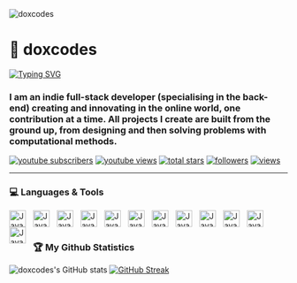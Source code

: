 <picture>
 <source media="(prefers-color-scheme: dark)" srcset="https://github.com/doxcodes/doxcodes/blob/main/doxcodes2.png">
 <img alt="doxcodes" src="YOUR-DEFAULT-IMAGE">
</picture>


# 🌌 doxcodes
[![Typing SVG](https://readme-typing-svg.demolab.com?font=Fira+Code&pause=1000&color=850ACF&width=435&lines=Software+Engineer+(Full-Stack))](https://git.io/typing-svg)
### I am an indie full-stack developer (specialising in the back-end) creating and innovating in the online world, one contribution at a time. All projects I create are built from the ground up, from designing and then solving problems with computational methods.  

<p align="left">
  <a href="https://www.youtube.com/c/paxbizzle?sub_confirmation=1">
    <img alt="youtube subscribers" title="Subscribe to my YouTube channel" src="https://freshidea.com/jonah/app/youtube-stats-badges/subscribers-badge.php"/></a>
  <a href="https://www.youtube.com/c/paxbizzle">
    <img alt="youtube views" title="YouTube views" src="https://freshidea.com/jonah/app/youtube-stats-badges/view-count-badge.php"/></a>
  <a href="https://github.com/doxcodes?tab=repositories&sort=stargazers">
    <img alt="total stars" title="Total stars on GitHub" src="https://custom-icon-badges.demolab.com/github/stars/DenverCoder1?color=55960c&style=for-the-badge&labelColor=488207&logo=star"/></a>
  <a href="https://github.com/doxcodes?tab=followers">
    <img alt="followers" title="Follow me on Github" src="https://custom-icon-badges.demolab.com/github/followers/DenverCoder1?color=236ad3&labelColor=1155ba&style=for-the-badge&logo=person-add&label=Follow&logoColor=white"/></a>
  <a href="https://github.com/doxcodes/Simple-View-Counter">
    <img alt="views" title="GitHub profile views" src="https://freshidea.com/jonah/app/DenverCoder1-profile-views"/></a>
</p>

---

### 💻 Languages & Tools

<img align="left" alt="Java" width="30px" style="padding-right:10px;" src="https://cdn.jsdelivr.net/gh/devicons/devicon@latest/icons/python/python-original.svg" />
<img align="left" alt="Java" width="30px" style="padding-right:10px;" src="https://cdn.jsdelivr.net/gh/devicons/devicon@latest/icons/java/java-original.svg"/>
<img align="left" alt="Java" width="30px" style="padding-right:10px;" src="https://cdn.jsdelivr.net/gh/devicons/devicon@latest/icons/lua/lua-original.svg"/>
<img align="left" alt="Java" width="30px" style="padding-right:10px;" src="https://cdn.jsdelivr.net/gh/devicons/devicon@latest/icons/csharp/csharp-original.svg" />
<img align="left" alt="Java" width="30px" style="padding-right:10px;" src="https://cdn.jsdelivr.net/gh/devicons/devicon@latest/icons/cplusplus/cplusplus-original.svg" />
<img align="left" alt="Java" width="30px" style="padding-right:10px;" src="https://cdn.jsdelivr.net/gh/devicons/devicon@latest/icons/unity/unity-original.svg" />
<img align="left" alt="Java" width="30px" style="padding-right:10px;" src="https://cdn.jsdelivr.net/gh/devicons/devicon@latest/icons/vscode/vscode-original.svg" />
<img align="left" alt="Java" width="30px" style="padding-right:10px;" src="https://cdn.jsdelivr.net/gh/devicons/devicon@latest/icons/atom/atom-original.svg" />
<img align="left" alt="Java" width="30px" style="padding-right:10px;" src="https://cdn.jsdelivr.net/gh/devicons/devicon@latest/icons/github/github-original.svg" />
<img align="left" alt="Java" width="30px" style="padding-right:10px;" src="https://cdn.jsdelivr.net/gh/devicons/devicon@latest/icons/html5/html5-original.svg" />
<img align="left" alt="Java" width="30px" style="padding-right:10px;" src="https://cdn.jsdelivr.net/gh/devicons/devicon@latest/icons/css3/css3-original.svg" />
<img align="left" alt="Java" width="30px" style="padding-right:10px;" src="https://cdn.jsdelivr.net/gh/devicons/devicon@latest/icons/figma/figma-original.svg" />
<br />

#

### 🏆 My Github Statistics

![doxcodes's GitHub stats](https://github-readme-stats.vercel.app/api?username=doxcodes&theme=midnight-purple&show_icons=true&hide_border=true&bg_color=00000000)
[![GitHub Streak](https://streak-stats.demolab.com?user=doxcodes&theme=midnight-purple&hide_border=true&bg_color=00000000)](https://git.io/streak-stats)

